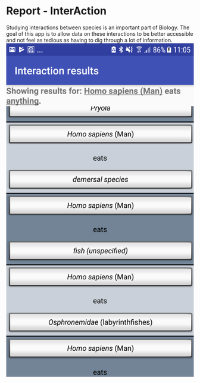 # Report - InterAction
Studying interactions between species is an important part of Biology.
The goal of this app is to allow data on these interactions to be better accessible
and not feel as tedious as having to dig through a lot of information.
<img style="float: right;" src="https://github.com/romanlakerveld/ProgProj/blob/master/doc/screenshot.png">